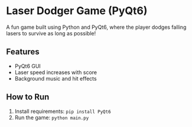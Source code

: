 # Laser Dodger Game (PyQt6)

A fun game built using Python and PyQt6, where the player dodges falling lasers to survive as long as possible!

## Features
- PyQt6 GUI
- Laser speed increases with score
- Background music and hit effects

## How to Run
1. Install requirements: `pip install PyQt6`
2. Run the game: `python main.py`


